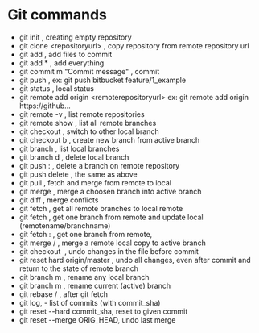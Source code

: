 # Git commands

* git init , creating empty repository
* git clone <repository­url> , copy repository from remote repository url
* git add , add files to commit
* git add * , add everything
* git commit ­m "Commit message" , commit
* git push <remotename> <branchname> , ex: git push bitbucket feature/1_example
* git status , local status
* git remote add origin <remote­repository­url> ex: git remote add origin https://github...
* git remote ­-v , list remote repositories
* git remote show <remotename> , list all remote branches
* git checkout <branchname>, switch to other local branch
* git checkout ­b <branchname> , create new branch from active branch
* git branch , list local branches
* git branch ­d <branchname> , delete local branch
* git push <remotename> :<branchname> , delete a branch on remote repository
* git push <remotename> ­­delete <branchname> , the same as above
* git pull , fetch and merge from remote to local
* git merge <branchname> , merge a choosen branch into active branch
* git diff , merge conflicts
* git fetch <remotename> , get all remote branches to local remote
* git fetch <remotename> <branchname> , get one branch from remote and update local
(remotename/branchname)
* git fetch <remotename> <branchname>:<branchname> , get one branch from remote,
* git merge <remotename>/<branchname> , merge a remote local copy to active branch
* git checkout ­­ <filename> , undo changes in the file before commit
* git reset ­­hard origin/master , undo all changes, even after commit and return to the state
of remote branch
* git branch ­m <oldname> <newname> , rename any local branch
* git branch ­m <newname> , rename current (active) branch
* git rebase <remotename>/<branchname> , after git fetch <remotename> <branchname>
* git log,  - list of commits (with commit_sha)
* git reset --hard commit_sha, reset to given commit
* git reset --merge ORIG_HEAD,  undo last merge
